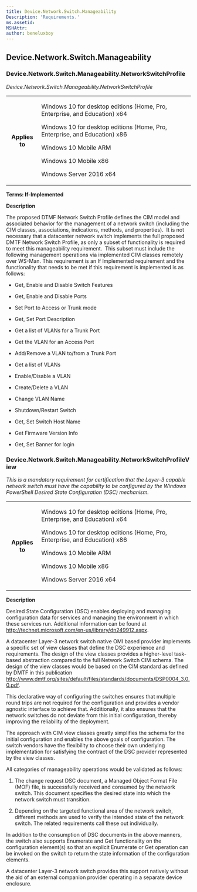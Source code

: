 ```yaml
---
title: Device.Network.Switch.Manageability
Description: 'Requirements.'
ms.assetid: 
MSHAttr: 
author: beneluxboy
---
```


<!--
# Device.Network.Switch.Manageability

 - [Device.Network.Switch.Manageability](#device.network.switch.manageability)
-->

<a name="device.network.switch.manageability"></a>
## Device.Network.Switch.Manageability

### Device.Network.Switch.Manageability.NetworkSwitchProfile

*Device.Network.Switch.Manageability.NetworkSwitchProfile*

<table>
<tr>
<th>Applies to</th>
<td>
<p>Windows 10 for desktop editions (Home, Pro, Enterprise, and Education) x64</p>
<p>Windows 10 for desktop editions (Home, Pro, Enterprise, and Education) x86</p>
<p>Windows 10 Mobile ARM</p>
<p>Windows 10 Mobile x86</p>
<p>Windows Server 2016 x64</p>
</td></tr></table>

**Terms: If-Implemented**

**Description**

The proposed DTMF Network Switch Profile defines the CIM model and associated behavior for the management of a network switch (including the CIM classes, associations, indications, methods, and properties).  It is not necessary that a datacenter network switch implements the full proposed DMTF Network Switch Profile, as only a subset of functionality is required to meet this manageability requirement.  This subset must include the following management operations via implemented CIM classes remotely over WS-Man. This requirement is an If Implemented requirement and the functionality that needs to be met if this requirement is implemented is as follows:

-   Get, Enable and Disable Switch Features

-   Get, Enable and Disable Ports

-   Set Port to Access or Trunk mode

-   Get, Set Port Description

-   Get a list of VLANs for a Trunk Port

-   Get the VLAN for an Access Port

-   Add/Remove a VLAN to/from a Trunk Port

-   Get a list of VLANs

-   Enable/Disable a VLAN

-   Create/Delete a VLAN

-   Change VLAN Name

-   Shutdown/Restart Switch

-   Get, Set Switch Host Name

-   Get Firmware Version Info

-   Get, Set Banner for login

### Device.Network.Switch.Manageability.NetworkSwitchProfileView

*This is a mandatory requirement for certification that the Layer-3 capable network switch must have the capability to be configured by the Windows PowerShell Desired State Configuration (DSC) mechanism.*

<table>
<tr>
<th>Applies to</th>
<td>
<p>Windows 10 for desktop editions (Home, Pro, Enterprise, and Education) x64</p>
<p>Windows 10 for desktop editions (Home, Pro, Enterprise, and Education) x86</p>
<p>Windows 10 Mobile ARM</p>
<p>Windows 10 Mobile x86</p>
<p>Windows Server 2016 x64</p>
</td></tr></table>

**Description**

Desired State Configuration (DSC) enables deploying and managing configuration data for services and managing the environment in which these services run. Additional information can be found at <http://technet.microsoft.com/en-us/library/dn249912.aspx>.

A datacenter Layer-3 network switch native OMI based provider implements a specific set of view classes that define the DSC experience and requirements. The design of the view classes provides a higher-level task-based abstraction compared to the full Network Switch CIM schema. The design of the view classes would be based on the CIM standard as defined by DMTF in this publication <http://www.dmtf.org/sites/default/files/standards/documents/DSP0004_3.0.0.pdf>.

This declarative way of configuring the switches ensures that multiple round trips are not required for the configuration and provides a vendor agnostic interface to achieve that. Additionally, it also ensures that the network switches do not deviate from this initial configuration, thereby improving the reliability of the deployment.

The approach with CIM view classes greatly simplifies the schema for the initial configuration and enables the above goals of configuration. The switch vendors have the flexibility to choose their own underlying implementation for satisfying the contract of the DSC provider represented by the view classes.

All categories of manageability operations would be validated as follows:

1.  The change request DSC document, a Managed Object Format File (MOF) file, is successfully received and consumed by the network switch. This document specifies the desired state into which the network switch must transition.

2.  Depending on the targeted functional area of the network switch, different methods are used to verify the intended state of the network switch. The related requirements call these out individually.

In addition to the consumption of DSC documents in the above manners, the switch also supports Enumerate and Get functionality on the configuration element(s) so that an explicit Enumerate or Get operation can be invoked on the switch to return the state information of the configuration elements.

A datacenter Layer-3 network switch provides this support natively without the aid of an external companion provider operating in a separate device enclosure.
